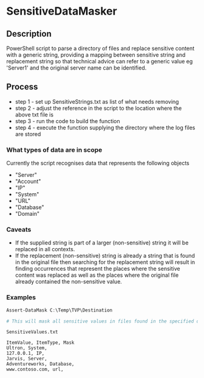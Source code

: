 # SensitiveDataMasker

## Description

PowerShell script to parse a directory of files and replace sensitive content with a generic string, providing a mapping between sensitive string and replacement string so that technical advice can refer to a generic value eg 'Server1' and the original server name can be identified.

## Process

- step 1 - set up SensitiveStrings.txt as list of what needs removing
- step 2 - adjust the reference in the script to the location where the above txt file is
- step 3 - run the code to build the function
- step 4 - execute the function supplying the directory where the log files are stored

### What types of data are in scope

Currently the script recognises data that represents the following objects

- "Server"
- "Account"
- "IP"
- "System"
- "URL"
- "Database"
- "Domain"  

### Caveats

- If the supplied string is part of a larger (non-sensitive) string it will be replaced in all contexts.
- If the replacement (non-sensitive) string is already a string that is found in the original file then searching for the replacement string will result 
in finding occurrences that represent the places where the sensitive content was replaced as well as the places where the original file already contained the non-sensitive value.



### Examples

````powershell
Assert-DataMask C:\Temp\TVP\Destination

# This will mask all sensitive values in files found in the specified directory
````

````text
SensitiveValues.txt 

ItemValue, ItemType, Mask
Ultron, System,
127.0.0.1, IP,
Jarvis, Server,
Adventureworks, Database,
www.contoso.com, url,
````
